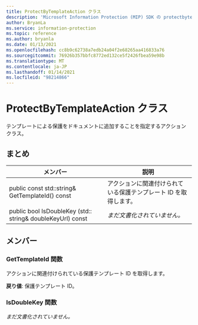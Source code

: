 ```yaml
---
title: ProtectByTemplateAction クラス
description: 'Microsoft Information Protection (MIP) SDK の protectbytemplateaction:: undefined クラスを文書にします。'
author: BryanLa
ms.service: information-protection
ms.topic: reference
ms.author: bryanla
ms.date: 01/13/2021
ms.openlocfilehash: cc8b9c62738a7edb24a04f2e68265aa416833a76
ms.sourcegitcommit: 76926b357bbfc8772ed132ce5f2426fbea59e98b
ms.translationtype: MT
ms.contentlocale: ja-JP
ms.lasthandoff: 01/14/2021
ms.locfileid: "98214866"
---
```

# <a name="class-protectbytemplateaction"></a>ProtectByTemplateAction クラス 
テンプレートによる保護をドキュメントに追加することを指定するアクション クラス。
  
## <a name="summary"></a>まとめ
 メンバー                        | 説明                                
--------------------------------|---------------------------------------------
public const std::string& GetTemplateId() const  |  アクションに関連付けられている保護テンプレート ID を取得します。
public bool IsDoubleKey (std:: string& doubleKeyUrl) const  | _まだ文書化されていません。_
  
## <a name="members"></a>メンバー
  
### <a name="gettemplateid-function"></a>GetTemplateId 関数
アクションに関連付けられている保護テンプレート ID を取得します。

  
**戻り値**: 保護テンプレート ID。
  
### <a name="isdoublekey-function"></a>IsDoubleKey 関数
_まだ文書化されていません。_
